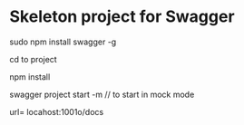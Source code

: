 # Skeleton project for Swagger
 sudo npm install swagger -g
 
 
 cd to project
 
 
 npm install
 
 
 swagger project start -m // to start in mock mode
 
 
 url= locahost:1001o/docs
